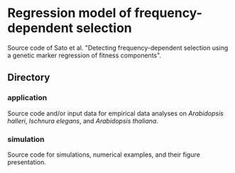 # Regression model of frequency-dependent selection  
Source code of Sato et al. "Detecting frequency-dependent selection using a genetic marker regression of fitness components".  

## Directory

### application  
Source code and/or input data for empirical data analyses on *Arabidopsis halleri*, *Ischnura elegans*, and *Arabidopsis thaliana*.

### simulation  
Source code for simulations, numerical examples, and their figure presentation.  
